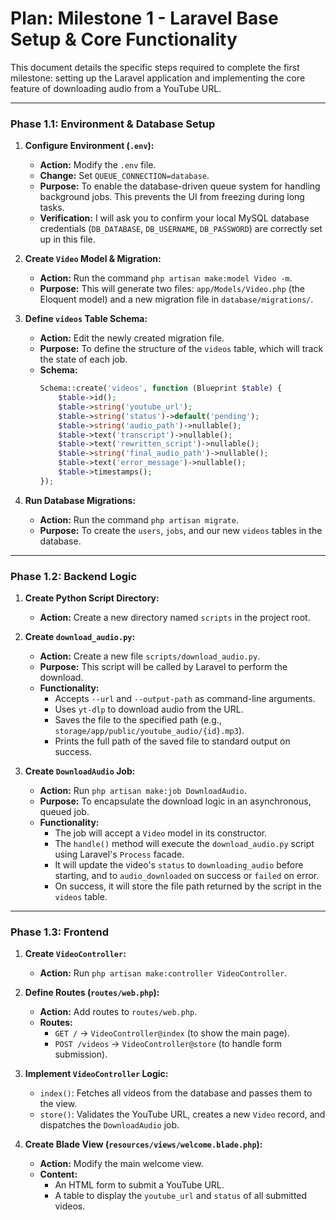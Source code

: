 # Plan: Milestone 1 - Laravel Base Setup & Core Functionality

This document details the specific steps required to complete the first milestone: setting up the Laravel application and implementing the core feature of downloading audio from a YouTube URL.

---

### **Phase 1.1: Environment & Database Setup**

1.  **Configure Environment (`.env`):**
    *   **Action:** Modify the `.env` file.
    *   **Change:** Set `QUEUE_CONNECTION=database`.
    *   **Purpose:** To enable the database-driven queue system for handling background jobs. This prevents the UI from freezing during long tasks.
    *   **Verification:** I will ask you to confirm your local MySQL database credentials (`DB_DATABASE`, `DB_USERNAME`, `DB_PASSWORD`) are correctly set up in this file.

2.  **Create `Video` Model & Migration:**
    *   **Action:** Run the command `php artisan make:model Video -m`.
    *   **Purpose:** This will generate two files: `app/Models/Video.php` (the Eloquent model) and a new migration file in `database/migrations/`.

3.  **Define `videos` Table Schema:**
    *   **Action:** Edit the newly created migration file.
    *   **Purpose:** To define the structure of the `videos` table, which will track the state of each job.
    *   **Schema:**
        ```php
        Schema::create('videos', function (Blueprint $table) {
            $table->id();
            $table->string('youtube_url');
            $table->string('status')->default('pending');
            $table->string('audio_path')->nullable();
            $table->text('transcript')->nullable();
            $table->text('rewritten_script')->nullable();
            $table->string('final_audio_path')->nullable();
            $table->text('error_message')->nullable();
            $table->timestamps();
        });
        ```

4.  **Run Database Migrations:**
    *   **Action:** Run the command `php artisan migrate`.
    *   **Purpose:** To create the `users`, `jobs`, and our new `videos` tables in the database.

---

### **Phase 1.2: Backend Logic**

1.  **Create Python Script Directory:**
    *   **Action:** Create a new directory named `scripts` in the project root.

2.  **Create `download_audio.py`:**
    *   **Action:** Create a new file `scripts/download_audio.py`.
    *   **Purpose:** This script will be called by Laravel to perform the download.
    *   **Functionality:**
        *   Accepts `--url` and `--output-path` as command-line arguments.
        *   Uses `yt-dlp` to download audio from the URL.
        *   Saves the file to the specified path (e.g., `storage/app/public/youtube_audio/{id}.mp3`).
        *   Prints the full path of the saved file to standard output on success.

3.  **Create `DownloadAudio` Job:**
    *   **Action:** Run `php artisan make:job DownloadAudio`.
    *   **Purpose:** To encapsulate the download logic in an asynchronous, queued job.
    *   **Functionality:**
        *   The job will accept a `Video` model in its constructor.
        *   The `handle()` method will execute the `download_audio.py` script using Laravel's `Process` facade.
        *   It will update the video's `status` to `downloading_audio` before starting, and to `audio_downloaded` on success or `failed` on error.
        *   On success, it will store the file path returned by the script in the `videos` table.

---

### **Phase 1.3: Frontend**

1.  **Create `VideoController`:**
    *   **Action:** Run `php artisan make:controller VideoController`.

2.  **Define Routes (`routes/web.php`):**
    *   **Action:** Add routes to `routes/web.php`.
    *   **Routes:**
        *   `GET /` -> `VideoController@index` (to show the main page).
        *   `POST /videos` -> `VideoController@store` (to handle form submission).

3.  **Implement `VideoController` Logic:**
    *   `index()`: Fetches all videos from the database and passes them to the view.
    *   `store()`: Validates the YouTube URL, creates a new `Video` record, and dispatches the `DownloadAudio` job.

4.  **Create Blade View (`resources/views/welcome.blade.php`):**
    *   **Action:** Modify the main welcome view.
    *   **Content:**
        *   An HTML form to submit a YouTube URL.
        *   A table to display the `youtube_url` and `status` of all submitted videos.
